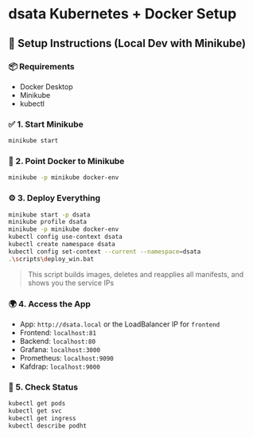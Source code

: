 # dsata Kubernetes + Docker Setup

## 🚀 Setup Instructions (Local Dev with Minikube)

### 📦 Requirements
- Docker Desktop
- Minikube
- kubectl

### ✅ 1. Start Minikube
```bash
minikube start
```

### 🔄 2. Point Docker to Minikube
```bash
minikube -p minikube docker-env
```

### ⚙️ 3. Deploy Everything
```bash
minikube start -p dsata
minikube profile dsata 
minikube -p minikube docker-env
kubectl config use-context dsata
kubectl create namespace dsata
kubectl config set-context --current --namespace=dsata
.\scripts\deploy_win.bat
```
> This script builds images, deletes and reapplies all manifests, and shows you the service IPs

### 🌍 4. Access the App
- App: `http://dsata.local` or the LoadBalancer IP for `frontend`
- Frontend: `localhost:81`
- Backend: `localhost:80`
- Grafana: `localhost:3000`
- Prometheus: `localhost:9090`
- Kafdrap: `localhost:9000`


### 🧪 5. Check Status
```bash
kubectl get pods
kubectl get svc
kubectl get ingress
kubectl describe podht
```
